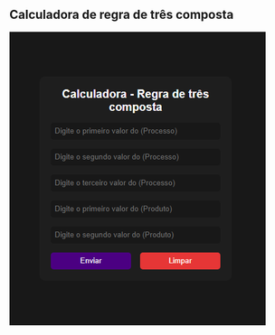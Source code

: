 ## Calculadora de regra de três composta

![Preview da calculadora](https://github.com/Vespasianoo/calculadora-de-regra-de3-composta/blob/main/assets/preview.png)
